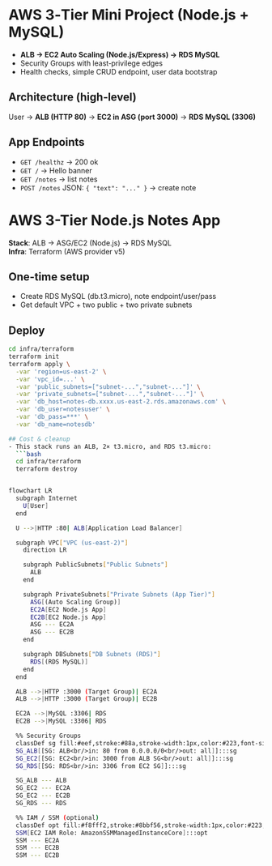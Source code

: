 # AWS 3‑Tier Mini Project (Node.js + MySQL)

- **ALB → EC2 Auto Scaling (Node.js/Express) → RDS MySQL**
- Security Groups with least‑privilege edges
- Health checks, simple CRUD endpoint, user data bootstrap

## Architecture (high‑level)
User → **ALB (HTTP 80)** → **EC2 in ASG (port 3000)** → **RDS MySQL (3306)**

## App Endpoints
- `GET /healthz` → 200 ok
- `GET /` → Hello banner
- `GET /notes` → list notes
- `POST /notes` JSON: `{ "text": "..." }` → create note

# AWS 3-Tier Node.js Notes App

**Stack**: ALB → ASG/EC2 (Node.js) → RDS MySQL  
**Infra**: Terraform (AWS provider v5)

## One-time setup
- Create RDS MySQL (db.t3.micro), note endpoint/user/pass
- Get default VPC + two public + two private subnets

## Deploy
```bash
cd infra/terraform
terraform init
terraform apply \
  -var 'region=us-east-2' \
  -var 'vpc_id=...' \
  -var 'public_subnets=["subnet-...","subnet-..."]' \
  -var 'private_subnets=["subnet-...","subnet-..."]' \
  -var 'db_host=notes-db.xxxx.us-east-2.rds.amazonaws.com' \
  -var 'db_user=notesuser' \
  -var 'db_pass=***' \
  -var 'db_name=notesdb'

## Cost & cleanup
- This stack runs an ALB, 2× t3.micro, and RDS t3.micro:  
  ```bash
  cd infra/terraform
  terraform destroy


flowchart LR
  subgraph Internet
    U[User]
  end

  U -->|HTTP :80| ALB[Application Load Balancer]

  subgraph VPC["VPC (us-east-2)"]
    direction LR

    subgraph PublicSubnets["Public Subnets"]
      ALB
    end

    subgraph PrivateSubnets["Private Subnets (App Tier)"]
      ASG[(Auto Scaling Group)]
      EC2A[EC2 Node.js App]
      EC2B[EC2 Node.js App]
      ASG --- EC2A
      ASG --- EC2B
    end

    subgraph DBSubnets["DB Subnets (RDS)"]
      RDS[(RDS MySQL)]
    end
  end

  ALB -->|HTTP :3000 (Target Group)| EC2A
  ALB -->|HTTP :3000 (Target Group)| EC2B

  EC2A -->|MySQL :3306| RDS
  EC2B -->|MySQL :3306| RDS

  %% Security Groups
  classDef sg fill:#eef,stroke:#88a,stroke-width:1px,color:#223,font-size:12px;
  SG_ALB[[SG: ALB<br/>in: 80 from 0.0.0.0/0<br/>out: all]]:::sg
  SG_EC2[[SG: EC2<br/>in: 3000 from ALB SG<br/>out: all]]:::sg
  SG_RDS[[SG: RDS<br/>in: 3306 from EC2 SG]]:::sg

  SG_ALB --- ALB
  SG_EC2 --- EC2A
  SG_EC2 --- EC2B
  SG_RDS --- RDS

  %% IAM / SSM (optional)
  classDef opt fill:#f8fff2,stroke:#8bbf56,stroke-width:1px,color:#223,font-size:12px,stroke-dasharray: 4 2;
  SSM[EC2 IAM Role: AmazonSSMManagedInstanceCore]:::opt
  SSM --- EC2A
  SSM --- EC2B
  SSM --- EC2B


